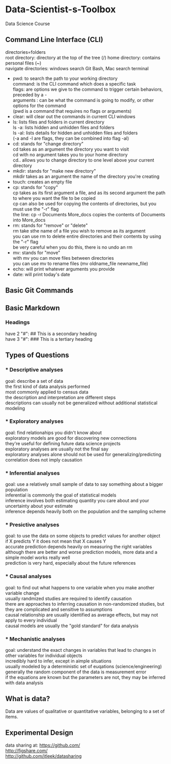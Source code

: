 # Data-Scientist-s-Toolbox
Data Science Course

## Command Line Interface (CLI)  
directories=folders  
root directory: directory at the top of the tree (/)
home directory: contains personal files (~)  
navigate directories: windows search Git Bash, Mac search terminal  
* pwd: to search the path to your working directory  
command: is the CLI command which does a specific task  
flags: are options we give to the command to trigger certain behaviors, preceded by a -  
arguments : can be what the command is going to modify, or other options for the command  
(pwd is a command that requires no flags or arguments)  
* clear: will clear out the commands in current CLI windows  
* ls: lists files and folders in current directory  
ls -a: lists hidden and unhidden files and folders  
ls -al: lists details for hidden and unhidden files and folders  
(-a and -l are flags, they can be combined into flag -al)  
* cd: stands for "change directory"  
cd takes as an argument the directory you want to visit  
cd with no argument takes you to your home directory  
cd.. allows you to change directory to one level above your current directory  
* mkdir: stands for "make new directory"  
mkdir takes as an argument the name of the directory you're creating  
* touch: creates an empty file  
* cp: stands for "copy"  
cp takes as its first argument a file, and as its second argument the path to where you want the file to be copied  
cp can also be used for copying the contents of directories, but you must use the "-r" flag  
the line: cp -r Documents More_docs copies the contents of Documents into More_docs  
* rm: stands for "remove" or "delete"  
rm take sthe name of a file you wish to remove as its argument  
you can use rm to delete entire directories and their contents by using the "-r" flag  
be very careful when you do this, there is no undo an rm  
* mv: stands for "move"  
with mv you can move files between directories  
you can use mv to rename files (mv oldname_file newname_file)  
* echo: will print whatever arguments you provide  
* date: will print today's date  

## Basic Git Commands


## Basic Markdown 
### Headings
have 2 "#": ## This is a secondary heading  
have 3 "#": ### This is a tertiary heading

## Types of Questions
### * Descriptive analyses
goal: describe a set of data  
the first kind of data analysis performed  
most commonly applied to census data  
the description and interpretation are different steps  
descriptions can usually not be generalized without additional statistical modeling  

### * Exploratory analyses
goal: find relationahips you didn't know about  
exploratory models are good for discovering new connections  
they're useful for defining future data science projects  
exploratory analyses are usually not the final say  
exploratory analyses alone should not be used for generalizing/predicting  
correlation does not imply causation  

### * Inferential analyses
goal: use a relatively small sample of data to say something about a bigger population  
inferential is commonly the goal of statistical models  
inference involves both estimating quantity you care about and your uncertainty about your estimate  
inference depends heavily both on the population and the sampling scheme  

### * Presictive analyses
goal: to use the data on some objects to predict values for another object  
if X predicts Y it does not mean that X causes Y  
accurate prediction depends heavily on measuring the right variables  
although there are better and worse prediction models, more data and a simple model works really well  
prediction is very hard, especially about the future references  

### * Causal analyses
goal: to find out what happens to one variable when you make another variable change  
usually randmized studies are required to identify causation  
there are approaches to inferring causation in non-randomized studies, but they are complicated and sensitive to assumptions  
causal relationship are usually identified as average effects, but may not apply to every individual  
causal models are usually the "gold standard" for data analysis  

### * Mechanistic analyses
goal: understand the exact changes in variables that lead to changes in other variables for individual objects  
incredibly hard to infer, except in aimple situations  
usually modeled by a deterministic set of euqations (science/engineering)  
generally the random component of the data is measurement error  
if the equations are known but the parameters are not, they may be inferred with data analysis  

## What is data?
Data are values of qualitative or quantitative variables, belonging to a set of items.

## Experimental Design
data sharing at:
https://github.com/  
http://figshare.com/  
http://github.com/jtleek/datasharing  

